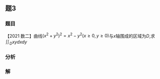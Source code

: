 ## 题3
### 题目
【2021 数二】曲线${( {x}^{2} + {y}^{2}) }^{2} = {x}^{2} - {y}^{2}( {x \geq  0, y \geq  0})$与$x$轴围成的区域为$D$,求${\iint }_{D}{xydxdy}$
### 分析

### 解